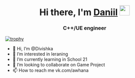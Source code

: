 
<h1 align="center">Hi there, I'm <a href="https://vk.com/daniilgushchin" target="_blank">Daniil</a> 
<img src="https://github.com/blackcater/blackcater/raw/main/images/Hi.gif" height="32"/></h1>
<h3 align="center">C++/UE engineer</h3>

[![trophy](https://github-profile-trophy.vercel.app/?username=Divishka)](https://github.com/ryo-ma/github-profile-trophy)


- 👋 Hi, I’m @Divishka
- 👀 I’m interested in leraning
- 🌱 I’m currently learning in School 21
- 💞️ I’m looking to collaborate on Game Project
- 📫 How to reach me vk.com/awhana
